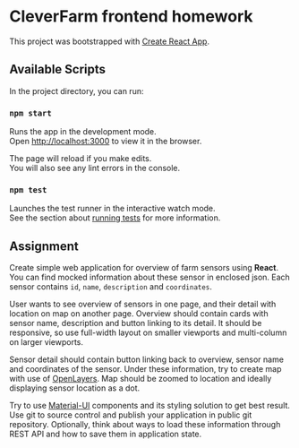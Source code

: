# CleverFarm frontend homework

This project was bootstrapped with [Create React App](https://github.com/facebook/create-react-app).

## Available Scripts

In the project directory, you can run:

### `npm start`

Runs the app in the development mode.\
Open [http://localhost:3000](http://localhost:3000) to view it in the browser.

The page will reload if you make edits.\
You will also see any lint errors in the console.

### `npm test`

Launches the test runner in the interactive watch mode.\
See the section about [running tests](https://facebook.github.io/create-react-app/docs/running-tests) for more information.

## Assignment

Create simple web application for overview of farm sensors using **React**.
You can find mocked information about these sensor in enclosed json.
Each sensor contains `id`, `name`, `description` and `coordinates`.

User wants to see overview of sensors in one page, and their detail with location on map on another page. Overview should contain cards with sensor name, description and button linking to its detail.
It should be responsive, so use full-width layout on smaller viewports and multi-column on larger viewports.

Sensor detail should contain button linking back to overview, sensor name and coordinates of the sensor.
Under these information, try to create map with use of [OpenLayers](https://openlayers.org/). Map should be zoomed to location and ideally displaying sensor location as a dot.

Try to use [Material-UI](https://material-ui.com/) components and its styling solution to get best result. Use git to source control and publish your application in public git repository. Optionally, think about ways to load these information through REST API and how to save them in application state.
